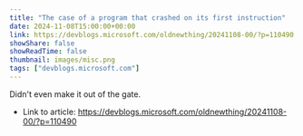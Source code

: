 ```yaml
---
title: "The case of a program that crashed on its first instruction"
date: 2024-11-08T15:00:00+00:00
link: https://devblogs.microsoft.com/oldnewthing/20241108-00/?p=110490
showShare: false
showReadTime: false
thumbnail: images/misc.png
tags: ["devblogs.microsoft.com"]
---
```

Didn't even make it out of the gate.

- Link to article: https://devblogs.microsoft.com/oldnewthing/20241108-00/?p=110490